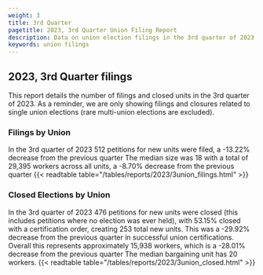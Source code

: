 ```yaml
---
weight: 3
title: 3rd Quarter
pagetitle: 2023, 3rd Quarter Union Filing Report
description: Data on union election filings in the 3rd quarter of 2023
keywords: union filings
---
```


## 2023, 3rd Quarter filings

This report details the number of filings and closed units in the 3rd quarter of 2023. As a reminder, we are only showing filings and closures related to single union elections (rare multi-union elections are excluded).

### Filings by Union
In the 3rd quarter of 2023 512 petitions for new units were filed, a -13.22% decrease from the previous quarter The median size was 18 with a total of 29,395 workers across all units, a -8.70% decrease from the previous quarter
{{< readtable table="/tables/reports/2023/3union_filings.html" >}}

### Closed Elections by Union
In the 3rd quarter of 2023 476 petitions for new units were closed (this includes petitions where no election was ever held), with 53.15% closed with a certification order, creating 253 total new units. This was a -29.92% decrease from the previous quarter in successful union certifications. Overall this represents approximately 15,938 workers, which is a -28.01% decrease from the previous quarter The median bargaining unit has 20 workers.
{{< readtable table="/tables/reports/2023/3union_closed.html" >}}

